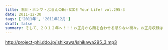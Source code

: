```yaml
---
title: 石川・ホンマ・ぶるんのBe-SIDE Your Life! vol.295-3
date: 2011-12-30
tags: ['2011年', '2011年12月']
draft: false
summary: そして、２０１２年へ！！！お正月から顔を合わせる懲りない面々。お正月収録はあるのか！？どうなの！？ホントに。年末恒例の「戦力外通告特番」・・・せめてこれはチェックしないと・・・良いお年を！NAMAE
---
```


http://project-phi.ddo.jp/ishikawa/ishikawa295_3.mp3
